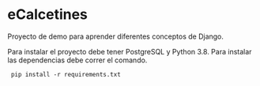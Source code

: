 # eCalcetines

Proyecto de demo para aprender diferentes conceptos de Django.

Para instalar el proyecto debe tener PostgreSQL y Python 3.8.
Para instalar las dependencias debe correr el comando.

``` pip install -r requirements.txt```
